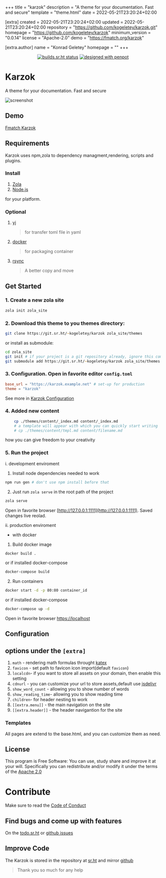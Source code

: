 
+++
title = "karzok"
description = "A theme for your documentation. Fast and secure"
template = "theme.html"
date = 2022-05-21T23:20:24+02:00

[extra]
created = 2022-05-21T23:20:24+02:00
updated = 2022-05-21T23:20:24+02:00
repository = "https://github.com/kogeletey/karzok.git"
homepage = "https://github.com/kogeletey/karzok"
minimum_version = "0.0.14"
license = "Apache-2.0"
demo = "https://fmatch.org/karzok"

[extra.author]
name = "Konrad Geletey"
homepage = ""
+++        

<p align="center">
  <a href="https://builds.sr.ht/~kogeletey/karzok"><img src="https://builds.sr.ht/~kogeletey/karzok.svg"  alt="builds.sr.ht status" /></a>
  <a href="https://design.penpot.app/#/view/b4a9c170-5cb6-11ec-826f-e949c75b760d?page-id=ef8611e1-7c24-11eb-89c7-03f8ac143bbf&index=0&share-id=d81024f0-5cb7-11ec-826f-e949c75b760d"><img alt="designed with penpot" src="https://badgen.net/badge/designed%20with/penpot/31EFB8" /></a>
</p>

# Karzok

A theme for your documentation. Fast and secure

![screenshot](./screenshot.png)

## Demo

[Fmatch Karzok](https://fmatch.org/karzok)

## Requirements

Karzok uses npm,zola to dependency managment,rendering, scripts and plugins.

### Install

1. [Zola](https://www.getzola.org/documentation/getting-started/installation/)
2. [Node.js](https://nodejs.org/)

for your platform.

### Optional

1. [yj](https://github.com/sclevine/yj)
   > for transfer toml file in yaml
2. [docker](https://docs.docker.com/engine/install/)
   > for packaging container
3. [rsync](https://rsync.samba.org/)
   > A better copy and move

## Get Started

### 1. Create a new zola site

```zsh
zola init zola_site
```

### 2. Download this theme to you themes directory:

```zsh
git clone https://git.sr.ht/~kogeletey/karzok zola_site/themes
```

or install as submodule:

```zsh
cd zola_site
git init # if your project is a git repository already, ignore this command
git submodule add https://git.sr.ht/~kogeletey/karzok zola_site/themes
```

### 3. Configuration. Open in favorite editor `config.toml`

```toml
base_url = "https://karzok.example.net" # set-up for production
theme = "karzok"
```

See more in [Karzok Configuration](#configuration)

### 4. Added new content

```zsh
    cp ./themes/content/_index.md content/_index.md
    # a template will appear with which you can quickly start writing
    # cp ./themes/content/tmpl.md content/filename.md
```

how you can give freedom to your creativity

### 5. Run the project

i. development enviroment

1. Install node dependencies needed to work

```zsh
npm run gen # don't use npm install before that
```

2. Just run `zola serve` in the root path of the project

```zsh
zola serve
```

Open in favorite browser [http://127.0.0.1:1111](http://127.0.0.1:1111). Saved
changes live reolad.

ii. production enviroment

- with docker

1. Build docker image

```zsh
docker build .
```

or if installed docker-compose

```zsh
docker-compose build
```

2. Run containers

```zsh
docker start -d -p 80:80 container_id
```

or if installed docker-compose

```zsh
docker-compose up -d
```

Open in favorite browser [https://localhost](http://localhost)

## Configuration

## options under the `[extra]`

1. `math` - rendering math formulas throught [katex](https://katex.org)
2. `favicon` - set path to favicon icon import(default `favicon`)
3. `localcdn`- if you want to store all assets on your domain, then enable this
   setting
4. `cdnurl` - you can customize your url to store assets,default use
   [jsdelivr](https://www.jsdelivr.com)
5. `show_word_count` - allowing you to show number of words
6. `show_reading_time`- allowing you to show reading time
7. `children`- for header nesting to work
8. `[[extra.menu]]` - the main navigation on the site
9. `[[extra.header]]` - the header navigantion for the site

### Templates

All pages are extend to the base.html, and you can customize them as need.

## License

This program is Free Software: You can use, study share and improve it at your
will. Specifically you can redistribute and/or modify it under the terms of the
[Apache 2.0](https://www.apache.org/licenses/LICENSE-2.0)

# Contribute

Make sure to read the [Code of Conduct](/meta/code-of-conduct)

## Find bugs and come up with features

On the [todo.sr.ht](https://todo.sr.ht/~kogeletey/karzok) or
[github issues](https://github.com/kogeletey/karzok/issues)

## Improve Code

The Karzok is stored in the repository at
[sr.ht](https://sr.ht/~kogeletey/karzok) and mirror
[github](https://github.com/kogeletey/karzok)

> Thank you so much for any help

        